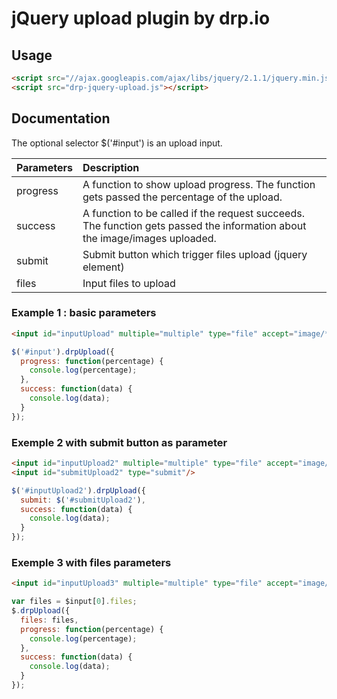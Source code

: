 jQuery upload plugin by drp.io
==============================

## Usage
```html
<script src="//ajax.googleapis.com/ajax/libs/jquery/2.1.1/jquery.min.js"></script>
<script src="drp-jquery-upload.js"></script>
```

## Documentation

The optional selector $('#input') is an upload input.

| Parameters|Description|
| ----------|:----------|
| progress      | A function to show upload progress. The function gets passed the percentage of the upload.
| success       | A function to be called if the request succeeds. The function gets passed the information about the image/images uploaded.
| submit       | Submit button which trigger files upload (jquery element)
| files       | Input files to upload

### Example 1 : basic parameters
```html
<input id="inputUpload" multiple="multiple" type="file" accept="image/*" name="name" />
```
```javascript
$('#input').drpUpload({
  progress: function(percentage) {
    console.log(percentage);
  },
  success: function(data) {
    console.log(data);
  }
});
```
### Exemple 2 with submit button as parameter
```html
<input id="inputUpload2" multiple="multiple" type="file" accept="image/*" name="name" />
<input id="submitUpload2" type="submit"/>
```
```javascript
$('#inputUpload2').drpUpload({
  submit: $('#submitUpload2'),
  success: function(data) {
    console.log(data);
  }
});
```
### Exemple 3 with files parameters
```html
<input id="inputUpload3" multiple="multiple" type="file" accept="image/*" name="name" />
```
```javascript
var files = $input[0].files;
$.drpUpload({
  files: files,
  progress: function(percentage) {
    console.log(percentage);
  },
  success: function(data) {
    console.log(data);
  }
});
```
